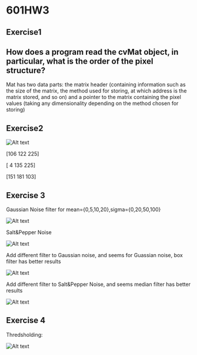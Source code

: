 # 601HW3
## Exercise1
## How does a program read the cvMat object, in particular, what is the order of the pixel structure?

Mat has two data parts: the matrix header (containing information such as the size of the matrix, the method used for storing, at which address is the matrix stored, and so on) and a pointer to the matrix containing the pixel values (taking any dimensionality depending on the method chosen for storing) 

## Exercise2
![Alt text](https://user-images.githubusercontent.com/31779733/32462180-7dea8492-c306-11e7-89dc-607fcd2e3c7d.png)


[106 122 225]


[  4 135 225]


[151 181 103]

## Exercise 3
Gaussian Noise filter for mean={0,5,10,20},sigma={0,20,50,100}


![Alt text](https://user-images.githubusercontent.com/31779733/32462936-352f7fc0-c309-11e7-9634-7e63a144bc02.png
)

Salt&Pepper Noise


![Alt text](https://user-images.githubusercontent.com/31779733/32463003-72724c46-c309-11e7-9ce4-f035871c6870.png
)

Add different filter to Gaussian noise, and seems for Guassian noise, box filter has better results


![Alt text](https://user-images.githubusercontent.com/31779733/32463069-aaa1706a-c309-11e7-8d2a-1385e5443d46.png
)

Add different filter to Salt&Pepper Noise, and seems median filter has better results


![Alt text](https://user-images.githubusercontent.com/31779733/32463246-39ec2c10-c30a-11e7-878a-2beb417f52b4.png)

## Exercise 4
Thredsholding:

![Alt text](https://user-images.githubusercontent.com/31779733/32463824-e144db32-c30b-11e7-9ea0-f3a343b616df.png)
